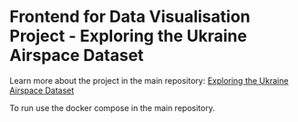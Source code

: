 # Frontend for Data Visualisation Project - Exploring the Ukraine Airspace Dataset

Learn more about the project in the main repository: [Exploring the Ukraine Airspace Dataset](https://github.com/SpeeritX/davi-project)

To run use the docker compose in the main repository.
